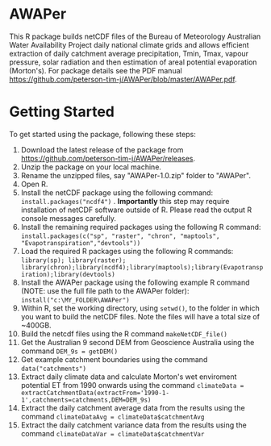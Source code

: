 # AWAPer
This R package builds netCDF files of the Bureau of Meteorology Australian Water Availability Project daily national climate grids and allows efficient extraction of daily catchment average precipitation, Tmin, Tmax, vapour pressure, solar radiation and then estimation of areal potential evaporation (Morton's). For package details see the PDF manual https://github.com/peterson-tim-j/AWAPer/blob/master/AWAPer.pdf.

# Getting Started
To get started using the package, following these steps:

1. Download the latest release of the package from https://github.com/peterson-tim-j/AWAPer/releases.
1. Unzip the package on your local machine.
1. Rename the unzipped files, say "AWAPer-1.0.zip" folder to "AWAPer".
1. Open R. 
1. Install the netCDF package using the following command: `install.packages("ncdf4")` . **Importantly** this step may require installation of netCDF software outside of R. Please read the output R console messages carefully.
1. Install the remaining required packages using the following R command:
`install.packages(c("sp", "raster", "chron", "maptools", "Evapotranspiration","devtools"))`
1. Load the required R packages using the following R commands: 
`library(sp); library(raster); library(chron);library(ncdf4);library(maptools);library(Evapotranspiration);library(devtools)`
1. Install the AWAPer package using the following example R command (NOTE: use the full file path to the AWAPer folder): `install("c:\MY_FOLDER\AWAPer")`
1. Within R, set the working directory, using `setwd()`, to the folder in which you want to build the netCDF files. Note the files will have a total size of ~400GB.
1. Build the netcdf files using the R command `makeNetCDF_file()`
1. Get the Australian 9 second DEM from Geoscience Australia using the command `DEM_9s = getDEM()`
1. Get example catchment boundaries using the command `data("catchments")`
1. Extract daily climate data and calculate Morton's wet enviroment potential ET from 1990 onwards using the command `climateData = extractCatchmentData(extractFrom='1990-1-1',catchments=catchments,DEM=DEM_9s)`
1. Extract the daily catchment average data from the results using the command `climateDataAvg = climateData$catchmentAvg`
1. Extract the daily catchment variance data from the results using the command `climateDataVar = climateData$catchmentVar`
